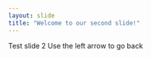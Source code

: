 ```yaml
---
layout: slide
title: "Welcome to our second slide!"
---
```

Test slide 2
Use the left arrow to go back
